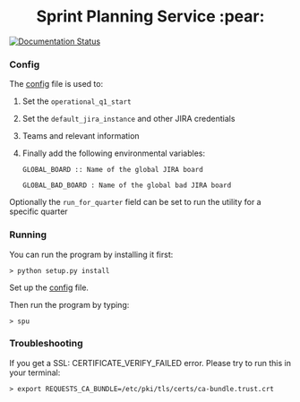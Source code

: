 <h1 align="center"> Sprint Planning Service :pear:</h1>
<a href='https://sprint-planning-utility.readthedocs.io/en/latest/?badge=latest'>
    <img src='https://readthedocs.org/projects/sprint-planning-utility/badge/?version=latest' alt='Documentation Status' />
</a>

### Config 
The [config](SPU/config.py) file is used to: 
1. Set the `operational_q1_start`
1. Set the `default_jira_instance` and other JIRA credentials 
1. Teams and relevant information
1. Finally add the following environmental variables: 

    `GLOBAL_BOARD :: Name of the global JIRA board`
    
    `GLOBAL_BAD_BOARD : Name of the global bad JIRA board`

Optionally the `run_for_quarter` field can be set to run the utility for a specific quarter
 

### Running 
You can run the program by installing it first: 

    > python setup.py install

Set up the [config](SPU/config.py) file.

Then run the program by typing:

    > spu
    
### Troubleshooting

If you get a SSL: CERTIFICATE_VERIFY_FAILED error. Please try to run this in your terminal: 

    > export REQUESTS_CA_BUNDLE=/etc/pki/tls/certs/ca-bundle.trust.crt